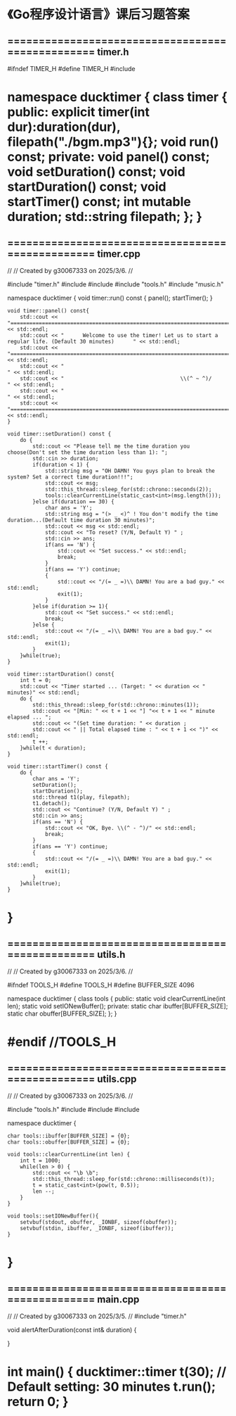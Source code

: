 # 《Go程序设计语言》课后习题答案
=================================================
timer.h
------------------------------------------------------------------------------------
#ifndef TIMER_H
#define TIMER_H
#include <string>

namespace ducktimer {
    class timer {
    public:
        explicit timer(int dur):duration(dur), filepath("./bgm.mp3"){};
        void run() const;
    private:
        void panel() const;
        void setDuration() const;
        void startDuration() const;
        void startTimer() const;
        int mutable duration;
        std::string filepath;
    };
}
=================================================

=================================================
timer.cpp
------------------------------------------------------------------------------------
//
// Created by g30067333 on 2025/3/6.
//

#include "timer.h"
#include <iostream>
#include <thread>
#include "tools.h"
#include "music.h"

namespace ducktimer {
    void timer::run() const {
        panel();
        startTimer();
    }


    void timer::panel() const{
        std::cout << "==========================================================================================" << std::endl;
        std::cout << "      Welcome to use the timer! Let us to start a regular life. (Default 30 minutes)      " << std::endl;
        std::cout << "==========================================================================================" << std::endl;
        std::cout << "                                                                                          " << std::endl;
        std::cout << "                                     \\(^ ~ ^)/                                           " << std::endl;
        std::cout << "                                                                                          " << std::endl;
        std::cout << "==========================================================================================" << std::endl;
    }

    void timer::setDuration() const {
        do {
            std::cout << "Please tell me the time duration you choose(Don't set the time duration less than 1): ";
            std::cin >> duration;
            if(duration < 1) {
                std::string msg = "OH DAMN! You guys plan to break the system? Set a correct time duration!!!";
                std::cout << msg;
                std::this_thread::sleep_for(std::chrono::seconds(2));
                tools::clearCurrentLine(static_cast<int>(msg.length()));
            }else if(duration == 30) {
                char ans = 'Y';
                std::string msg = "(> _ <)^ ! You don't modify the time duration...(Default time duration 30 minutes)";
                std::cout << msg << std::endl;
                std::cout << "To reset? (Y/N, Default Y) " ;
                std::cin >> ans;
                if(ans == 'N') {
                    std::cout << "Set success." << std::endl;
                    break;
                }
                if(ans == 'Y') continue;
                {
                    std::cout << "/(= _ =)\\ DAMN! You are a bad guy." << std::endl;
                    exit(1);
                }
            }else if(duration >= 1){
                std::cout << "Set success." << std::endl;
                break;
            }else {
                std::cout << "/(= _ =)\\ DAMN! You are a bad guy." << std::endl;
                exit(1);
            }
        }while(true);
    }

    void timer::startDuration() const{
        int t = 0;
        std::cout << "Timer started ... (Target: " << duration << " minutes)" << std::endl;
        do {
            std::this_thread::sleep_for(std::chrono::minutes(1));
            std::cout << "[Min: " << t + 1 << "] "<< t + 1 << " minute elapsed ... ";
            std::cout << "(Set time duration: " << duration ;
            std::cout << " || Total elapsed time : " << t + 1 << ")" << std::endl;
            t ++;
        }while(t < duration);
    }

    void timer::startTimer() const {
        do {
            char ans = 'Y';
            setDuration();
            startDuration();
            std::thread t1(play, filepath);
            t1.detach();
            std::cout << "Continue? (Y/N, Default Y) " ;
            std::cin >> ans;
            if(ans == 'N') {
                std::cout << "OK, Bye. \\(^ - ^)/" << std::endl;
                break;
            }
            if(ans == 'Y') continue;
            {
                std::cout << "/(= _ =)\\ DAMN! You are a bad guy." << std::endl;
                exit(1);
            }
        }while(true);
    }


}
=================================================

=================================================
utils.h
------------------------------------------------------------------------------------
//
// Created by g30067333 on 2025/3/6.
//

#ifndef TOOLS_H
#define TOOLS_H
#define BUFFER_SIZE 4096

namespace ducktimer {
    class tools {
    public:
        static void clearCurrentLine(int len);
        static void setIONewBuffer();
    private:
        static char ibuffer[BUFFER_SIZE];
        static char obuffer[BUFFER_SIZE];
    };
}

#endif //TOOLS_H
=================================================

=================================================
utils.cpp
------------------------------------------------------------------------------------
//
// Created by g30067333 on 2025/3/6.
//

#include "tools.h"
#include <iostream>
#include <thread>
#include <cmath>

namespace ducktimer {

    char tools::ibuffer[BUFFER_SIZE] = {0};
    char tools::obuffer[BUFFER_SIZE] = {0};

    void tools::clearCurrentLine(int len) {
        int t = 1000;
        while(len > 0) {
            std::cout << "\b \b";
            std::this_thread::sleep_for(std::chrono::milliseconds(t));
            t = static_cast<int>(pow(t, 0.5));
            len --;
        }
    }

    void tools::setIONewBuffer(){
        setvbuf(stdout, obuffer, _IONBF, sizeof(obuffer));
        setvbuf(stdin, ibuffer, _IONBF, sizeof(ibuffer));
    }

}
=================================================

=================================================
main.cpp
------------------------------------------------------------------------------------
//
// Created by g30067333 on 2025/3/5.
//
#include "timer.h"


void alertAfterDuration(const int& duration) {

}

int main() {
    ducktimer::timer t(30); // Default setting: 30 minutes
    t.run();
    return 0;
}
=================================================
